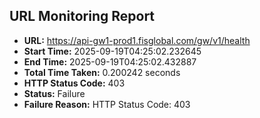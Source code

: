 ## URL Monitoring Report

- **URL:** https://api-gw1-prod1.fisglobal.com/gw/v1/health
- **Start Time:** 2025-09-19T04:25:02.232645
- **End Time:** 2025-09-19T04:25:02.432887
- **Total Time Taken:** 0.200242 seconds
- **HTTP Status Code:** 403
- **Status:** Failure
- **Failure Reason:** HTTP Status Code: 403
